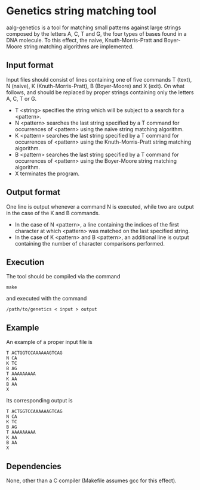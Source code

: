 # Genetics string matching tool
aalg-genetics is a tool for matching small patterns against large strings composed by the letters A, C, T and G, the four types of bases found in a DNA molecule. To this effect, the naive, Knuth-Morris-Pratt and Boyer-Moore string matching algorithms are implemented.

## Input format
Input files should consist of lines containing one of five commands T (text), N (naive), K (Knuth-Morris-Pratt), B (Boyer-Moore) and X (exit). On what follows, <string> and <pattern> should be replaced by proper strings containing only the letters A, C, T or G.
  - T \<string\> specifies the string which will be subject to a search for a \<pattern\>.
  - N \<pattern\> searches the last string specified by a T command for occurrences of \<pattern\> using the naive string matching algorithm.
  - K \<pattern\> searches the last string specified by a T command for occurrences of \<pattern\> using the Knuth-Morris-Pratt string matching algorithm.
  - B \<pattern\> searches the last string specified by a T command for occurrences of \<pattern\> using the Boyer-Moore string matching algorithm.
  - X terminates the program.

## Output format
One line is output whenever a command N is executed, while two are output in the case of the K and B commands.
  - In the case of N \<pattern\>, a line containing the indices of the first character at which \<pattern\> was matched on the last specified string.
  - In the case of K \<pattern\> and B \<pattern\>, an additional line is output containing the number of character comparisons performed.

## Execution
The tool should be compiled via the command
```
make
```
and executed with the command
```
/path/to/genetics < input > output
```

## Example
An example of a proper input file is
```
T ACTGGTCCAAAAAAGTCAG
N CA
K TC
B AG
T AAAAAAAAA
K AA
B AA
X
```
Its corresponding output is
```
T ACTGGTCCAAAAAAGTCAG
N CA
K TC
B AG
T AAAAAAAAA
K AA
B AA
X
```

## Dependencies
None, other than a C compiler (Makefile assumes gcc for this effect).
